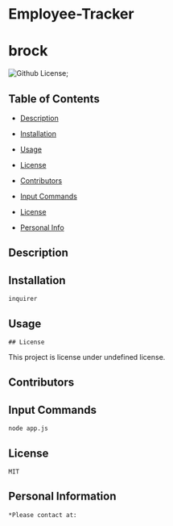 # Employee-Tracker

# brock

![Github License](https://shields.io/badge/license-undefined-blue.svg);





## Table of Contents
* [Description](#Description)

* [Installation](#Installation)

* [Usage](#Usage)
    
* [License](#license)


* [Contributors](#Contributors)

* [Input Commands](#Test)

* [License](#License)

* [Personal Info](#Github)


## Description 


## Installation 
    inquirer

## Usage 

    ## License
This project is license under undefined license.


## Contributors 


## Input Commands 
    node app.js

## License
    MIT

## Personal Information
    *Please contact at:

        
